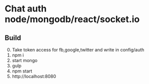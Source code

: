 # Chat auth node/mongodb/react/socket.io

## Build

0. Take token access for fb,google,twitter and write in config/auth
1. npm i
2. start mongo
3. gulp
4. npm start
5. http://localhost:8080
